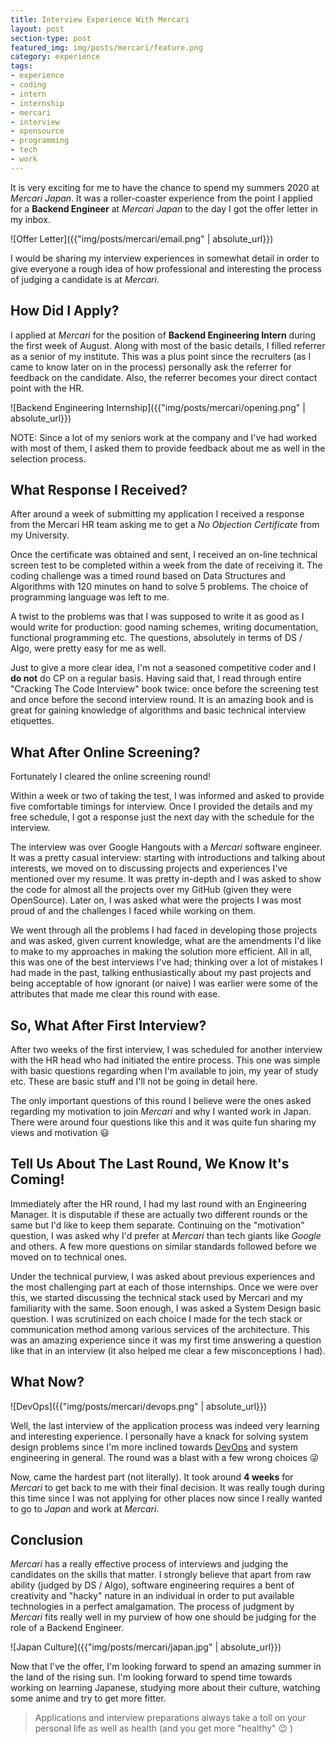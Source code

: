 ```yaml
---
title: Interview Experience With Mercari
layout: post
section-type: post
featured_img: img/posts/mercari/feature.png
category: experience
tags:
- experience
- coding
- intern
- internship
- mercari
- interview
- opensource
- programming
- tech
- work
---
```


It is very exciting for me to have the chance to spend my summers 2020 at *Mercari Japan*. It was a roller-coaster experience from the point I applied for a **Backend Engineer** at *Mercari Japan* to the day I got the offer letter in my inbox.

![Offer Letter]({{"img/posts/mercari/email.png" | absolute_url}})

I would be sharing my interview experiences in somewhat detail in order to give everyone a rough idea of how professional and interesting the process of judging a candidate is at *Mercari*.

## How Did I Apply?

I applied at *Mercari* for the position of **Backend Engineering Intern** during the first week of August. Along with most of the basic details, I filled referrer as a senior of my institute. This was a plus point since the recruiters (as I came to know later on in the process) personally ask the referrer for feedback on the candidate. Also, the referrer becomes your direct contact point with the HR.

![Backend Engineering Internship]({{"img/posts/mercari/opening.png" | absolute_url}})

NOTE: Since a lot of my seniors work at the company and I've had worked with most of them, I asked them to provide feedback about me as well in the selection process.

## What Response I Received?

After around a week of submitting my application I received a response from the Mercari HR team asking me to get a *No Objection Certificate* from my University.

Once the certificate was obtained and sent, I received an on-line technical screen test to be completed within a week from the date of receiving it. The coding challenge was a timed round based on Data Structures and Algorithms with 120 minutes on hand to solve 5 problems. The choice of programming language was left to me.

A twist to the problems was that I was supposed to write it as good as I would write for production: good naming schemes, writing documentation, functional programming etc. The questions, absolutely in terms of DS / Algo, were pretty easy for me as well.

Just to give a more clear idea, I'm not a seasoned competitive coder and I **do not** do CP on a  regular basis. Having said that, I read through entire "Cracking The Code Interview" book twice: once before the screening test and once before the second interview round. It is an amazing book and is great for gaining knowledge of algorithms and basic technical interview etiquettes.

## What After Online Screening?

Fortunately I cleared the online screening round!

Within a week or two of taking the test, I was informed and asked to provide five comfortable timings for interview. Once I provided the details and my free schedule, I got a response just the next day with the schedule for the interview.

The interview was over Google Hangouts with a *Mercari* software engineer. It was a pretty casual interview: starting with introductions and talking about interests, we moved on to discussing projects and experiences I've mentioned over my resume. It was pretty in-depth and I was asked to show the code for almost all the projects over my GitHub (given they were OpenSource). Later on, I was asked what were the projects I was most proud of and the challenges I faced while working on them.

We went through all the problems I had faced in developing those projects and was asked, given current knowledge, what are the amendments I'd like to make to my approaches in making the solution more efficient. All in all, this was one of the best interviews I've had; thinking over a lot of mistakes I had made in the past, talking enthusiastically about my past projects and being acceptable of how ignorant (or naive) I was earlier were some of the attributes that made me clear this round with ease.

## So, What After First Interview?

After two weeks of the first interview, I was scheduled for another interview with the HR head who had initiated the entire process. This one was simple with basic questions regarding when I'm available to join, my year of study etc. These are basic stuff and I'll not be going in detail here.

The only important questions of this round I believe were the ones asked regarding my motivation to join *Mercari* and why I wanted work in Japan. There were around four questions like this and it was quite fun sharing my views and motivation :smiley:

## Tell Us About The Last Round, We Know It's Coming!

Immediately after the HR round, I had my last round with an Engineering Manager. It is disputable if these are actually two different rounds or the same but I'd like to keep them separate. Continuing on the "motivation" question, I was asked why I'd prefer at *Mercari* than tech giants like *Google* and others. A few more questions on similar standards followed before we moved on to technical ones.

Under the technical purview, I was asked about previous experiences and the most challenging part at each of those internships. Once we were over this, we started discussing the technical stack used by Mercari and my familiarity with the same. Soon enough, I was asked a System Design basic question. I was scrutinized on each choice I made for the tech stack or communication method among various services of the architecture. This was an amazing experience since it was my first time answering a question like that in an interview (it also helped me clear a few misconceptions I had).

## What Now?

![DevOps]({{"img/posts/mercari/devops.png" | absolute_url}})

Well, the last interview of the application process was indeed very learning and interesting experience. I personally have a knack for solving system design problems since I'm more inclined towards [DevOps](https://www.atlassian.com/devops) and system engineering in general. The round was a blast with a few wrong choices :stuck_out_tongue_winking_eye:

Now, came the hardest part (not literally). It took around **4 weeks** for *Mercari* to get back to me with their final decision. It was really tough during this time since I was not applying for other places now since I really wanted to go to *Japan* and work at *Mercari*.

## Conclusion

*Mercari* has a really effective process of interviews and judging the candidates on the skills that matter. I strongly believe that apart from raw ability (judged by DS / Algo), software engineering requires a bent of creativity and "hacky" nature in an individual in order to put available technologies in a perfect amalgamation. The process of judgment by *Mercari* fits really well in my purview of how one should be judging for the role of a Backend Engineer.

![Japan Culture]({{"img/posts/mercari/japan.jpg" | absolute_url}})

Now that I've the offer, I'm looking forward to spend an amazing summer in the land of the rising sun. I'm looking forward to spend time towards working on learning Japanese, studying more about their culture, watching some anime and try to get more fitter.

> Applications and interview preparations always take a toll on your personal life as well as health (and you get more "healthy" :wink: )
